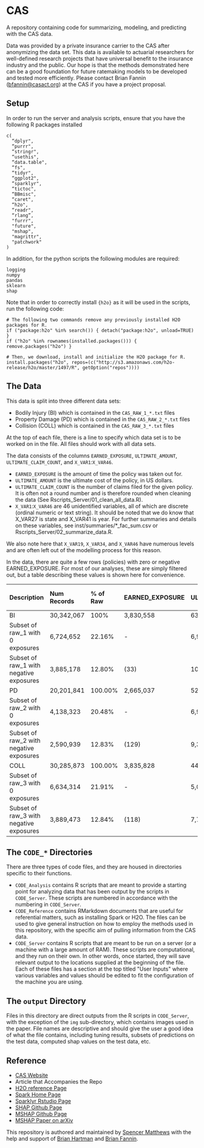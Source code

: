 # CAS
A repository containing code for summarizing, modeling, and predicting with the CAS data.

Data was provided by a private insurance carrier to the CAS after anonymizing the data set. This data is available to actuarial researchers for well-defined research projects that have universal benefit to the insurance industry and the public. 
Our hope is that the methods demonstrated here can be a good foundation for future ratemaking models to be developed and tested more efficiently.
Please contact Brian Fannin (bfannin@casact.org) at the CAS if you have a project proposal.

## Setup

In order to run the server and analysis scripts, ensure that you have the following R packages installed
```{r}
c(
  “dplyr", 
  “purrr", 
  “stringr", 
  “usethis", 
  “data.table", 
  “fs", 
  “tidyr", 
  “ggplot2", 
  “sparklyr", 
  “tictoc", 
  “BBmisc", 
  “caret", 
  “h2o", 
  “readr", 
  “rlang”, 
  "furrr",
  "future",
  "mshap",
  "magrittr",
  "patchwork"
)
```

In addition, for the python scripts the following modules are required:
```{python}
logging
numpy
pandas
sklearn
shap
```

Note that in order to correctly install `{h2o}` as it will be used in the scripts, run the following code:

```{r}
# The following two commands remove any previously installed H2O packages for R.
if ("package:h2o" %in% search()) { detach("package:h2o", unload=TRUE) }
if ("h2o" %in% rownames(installed.packages())) { remove.packages("h2o") }

# Then, we download, install and initialize the H2O package for R.
install.packages("h2o", repos=(c("http://s3.amazonaws.com/h2o-release/h2o/master/1497/R", getOption("repos"))))
```

## The Data

This data is split into three different data sets:

* Bodily Injury (BI) which is contained in the `CAS_RAW_1_*.txt` files
* Property Damage (PD) which is contained in the `CAS_RAW_2_*.txt` files
* Collision (COLL) which is contained in the `CAS_RAW_3_*.txt` files

At the top of each file, there is a line to specify which data set is to be worked on in the file.
All files should work with all data sets.

The data consists of the columns `EARNED_EXPOSURE`, `ULTIMATE_AMOUNT`, `ULTIMATE_CLAIM_COUNT`, and `X_VAR1`:`X_VAR46`.

* `EARNED_EXPOSURE` is the amount of time the policy was taken out for.
* `ULTIMATE_AMOUNT` is the ultimate cost of the policy, in US dollars.
* `ULTIMATE_CLAIM_COUNT` is the number of claims filed for the given policy.  It is often not a round number and is therefore rounded when cleaning the data (See Rscripts_Server/01_clean_all_data.R).
* `X_VAR1`:`X_VAR46` are 46 unidentified variables, all of which are discrete (ordinal numeric or text string). It should be noted that we do know that X_VAR27 is state and X_VAR41 is year. For further summaries and details on these variables, see inst/summaries/*_fac_sum.csv or Rscripts_Server/02_summarize_data.R.

We also note here that `X_VAR19`, `X_VAR34`, and `X_VAR46` have numerous levels and are often left out of the modelling process for this reason.

In the data, there are quite a few rows (policies) with zero or negative EARNED_EXPOSURE.
For most of our analyses, these are simply filtered out, but a table describing these values is shown here for convenience.

|Description| Num Records| % of Raw|EARNED_EXPOSURE|ULTIMATE_AMOUNT|% of ULT AMT of raw|ULTIMATE_CLAIM_COUNT|% of ULT CNT of raw|
|:--|:--|:--|:--|:--|:--|:--|:--|
|BI|30,342,067|100%|3,830,558|634,080,483|100.00%|32,293|100.00%|
|Subset of raw_1 with 0 exposures|6,724,652|22.16%|-|6,958,737|1.10%|367|1.14%|
|Subset of raw_1 with negative exposures|3,885,178|12.80%|(33)|10,848,560|1.71%|606|1.88%|
|PD|20,201,841|100.00%|2,665,037|520,665,847|100.00%|151,842|100.00%|
|Subset of raw_2 with 0 exposures|4,138,323|20.48%|- |6,981,221|1.34%|1,898|1.25%|
|Subset of raw_2 with negative exposures|2,590,939|12.83%|(129)|9,330,567|1.79%|2,487|1.64%|
|COLL|30,285,873|100.00%|3,835,828|443,291,671|100.00%|135,419|100.00%|
|Subset of raw_3 with 0 exposures|6,634,314|21.91%|- |5,078,430|1.15%|1,621|1.20%|
|Subset of raw_3 with negative exposures|3,889,473|12.84%|(118)|7,738,811|1.75%|2,291|1.69%|


## The `CODE_*` Directories

There are three types of code files, and they are housed in directories specific to their functions.

* `CODE_Analysis` contains R scripts that are meant to provide a starting point for analyzing data that has been output by the scripts in `CODE_Server`. These scripts are numbered in accordance with the numbering in `CODE_Server`.
* `CODE_Reference` contains RMarkdown documents that are useful for referential matters, such as installing Spark or H2O. The files can be used to give general instruction on how to employ the methods used in this repository, with the specific aim of pulling information from the CAS data.
* `CODE_Server` contains R scripts that are meant to be run on a server (or a machine with a large amount of RAM). These scripts are computational, and they run on their own.  In other words, once started, they will save relevant output to the locations supplied at the beginning of the file.  Each of these files has a section at the top titled "User Inputs" where various variables and values should be edited to fit the configuration of the machine you are using.

## The `output` Directory

Files in this directory are direct outputs from the R scripts in `CODE_Server`, with the exception of the `img` sub-directory, which contains images used in the paper.
File names are descriptive and should give the user a good idea of what the file contains, including tuning results, subsets of predictions on the test data, computed shap values on the test data, etc.

## Reference

* [CAS Website](https://www.casact.org/)
* Article that Accompanies the Repo
* [H2O reference Page](https://docs.h2o.ai/h2o/latest-stable/h2o-docs/index.html)
* [Spark Home Page](https://spark.apache.org/)
* [Sparklyr Rstudio Page](https://spark.rstudio.com/)
* [SHAP Github Page](https://github.com/slundberg/shap)
* [MSHAP Github Page](https://github.com/srmatth/mshap)
* [MSHAP Paper on arXiv](https://arxiv.org/abs/2106.08990)

This repository is authored and maintained by [Spencer Matthews](https://github.com/srmatth) with the help and support of [Brian Hartman](https://github.com/brianmhartman) and [Brian Fannin](https://github.com/PirateGrunt).

